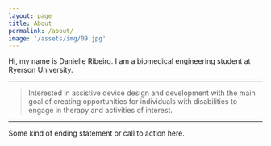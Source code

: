 ```yaml
---
layout: page
title: About
permalink: /about/
image: '/assets/img/09.jpg'
---
```


Hi, my name is Danielle Ribeiro. I am a biomedical engineering student at Ryerson University. 

***

> Interested in assistive device design and development with the main goal of creating opportunities for individuals with disabilities to engage in therapy and activities of interest. 

***

Some kind of ending statement or call to action here.
